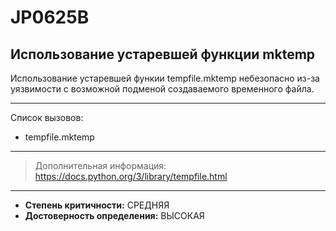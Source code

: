 # JP0625B
## Использование устаревшей функции mktemp
Использование устаревшей функии tempfile.mktemp небезопасно из-за уязвимости с возможной подменой создаваемого 
временного файла.

---
Список вызовов:

* tempfile.mktemp

---
> Дополнительная информация:
> <https://docs.python.org/3/library/tempfile.html>
---
* __Степень критичности:__ СРЕДНЯЯ
* __Достоверность определения:__ ВЫСОКАЯ